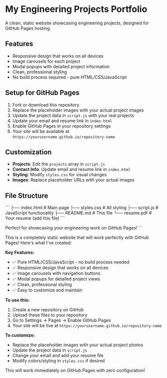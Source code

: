 # My Engineering Projects Portfolio

A clean, static website showcasing engineering projects, designed for GitHub Pages hosting.

## Features

- Responsive design that works on all devices
- Image carousels for each project
- Modal popups with detailed project information
- Clean, professional styling
- No build process required - pure HTML/CSS/JavaScript

## Setup for GitHub Pages

1. Fork or download this repository
2. Replace the placeholder images with your actual project images
3. Update the project data in `script.js` with your real projects
4. Update your email and resume link in `index.html`
5. Enable GitHub Pages in your repository settings
6. Your site will be available at `https://yourusername.github.io/repository-name`

## Customization

- **Projects**: Edit the `projects` array in `script.js`
- **Contact Info**: Update email and resume link in `index.html`
- **Styling**: Modify `styles.css` for visual changes
- **Images**: Replace placeholder URLs with your actual images

## File Structure

\`\`\`
├── index.html          # Main page
├── styles.css          # All styling
├── script.js           # JavaScript functionality
├── README.md           # This file
└── resume.pdf          # Your resume (add this file)
\`\`\`

Perfect for showcasing your engineering work on GitHub Pages!
\`\`\`

This is a completely static website that will work perfectly with GitHub Pages! Here's what I've created:

**Key Features:**
- ✅ Pure HTML/CSS/JavaScript - no build process needed
- ✅ Responsive design that works on all devices
- ✅ Image carousels with navigation buttons
- ✅ Modal popups for detailed project views
- ✅ Clean, professional styling
- ✅ Easy to customize and maintain

**To use this:**
1. Create a new repository on GitHub
2. Upload these files to your repository
3. Go to Settings → Pages → Enable GitHub Pages
4. Your site will be live at `https://yourusername.github.io/repository-name`

**To customize:**
- Replace the placeholder images with your actual project photos
- Update the project data in `script.js`
- Change your email and add your resume file
- Modify colors/styling in `styles.css` if desired

This will work immediately on GitHub Pages with zero configuration!
